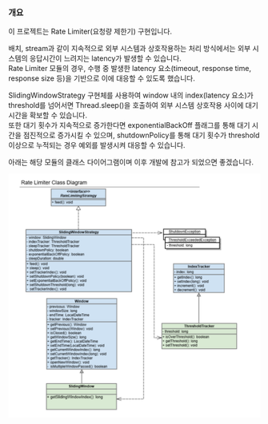 ### 개요
이 프로젝트는 Rate Limiter(요청량 제한기) 구현입니다.

배치, stream과 같이 지속적으로 외부 시스템과 상호작용하는 처리 방식에서는 외부 시스템의 응답시간이 느려지는 latency가 발생할 수 있습니다.  
Rate Limiter 모듈의 경우, 수행 중 발생한 latency 요소(timeout, response time, response size 등)을 기반으로 이에 대응할 수 있도록 했습니다.  

SlidingWindowStrategy 구현체를 사용하여 window 내의 index(latency 요소)가 threshold를 넘어서면 Thread.sleep()을 호출하여 외부 시스템 상호작용 사이에 대기 시간을 확보할 수 있습니다.  
또한 대기 횟수가 지속적으로 증가한다면 exponentialBackOff 플래그를 통해 대기 시간을 점진적으로 증가시킬 수 있으며, shutdownPolicy를 통해 대기 횟수가 threshold 이상으로 누적되는 경우 예외를 발생시켜 대응할 수 있습니다.

아래는 해당 모듈의 클래스 다이어그램이며 이후 개발에 참고가 되었으면 좋겠습니다.

![클래스다이어그램](./class_diagram.png)